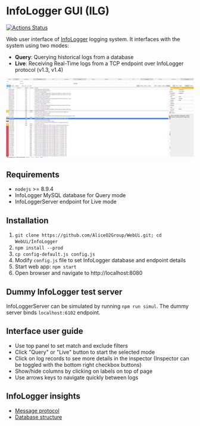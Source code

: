 # InfoLogger GUI (ILG)

[![Actions Status](https://github.com/AliceO2Group/WebUi/workflows/InfoLogger/badge.svg)](https://github.com/AliceO2Group/WebUi/actions)

Web user interface of [InfoLogger](https://github.com/AliceO2Group/InfoLogger) logging system. It interfaces with the system using two modes:
- **Query**: Querying historical logs from a database
- **Live**: Receiving Real-Time logs from a TCP endpoint over InfoLogger protocol (v1.3, v1.4)

![Screenshot of ILG](docs/screenshot.png)

## Requirements
- `nodejs` >= 8.9.4
- InfoLogger MySQL database for Query mode
- InfoLoggerServer endpoint for Live mode

## Installation
1. `git clone https://github.com/AliceO2Group/WebUi.git; cd WebUi/InfoLogger`
1. `npm install --prod`
1. `cp config-default.js config.js`
1. Modify `config.js` file to set InfoLogger database and endpoint details
1. Start web app: `npm start`
1. Open browser and navigate to http://localhost:8080

## Dummy InfoLogger test server
InfoLoggerServer can be simulated by running `npm run simul`. The dummy server binds `localhost:6102` endpoint.

## Interface user guide
- Use top panel to set match and exclude filters
- Click "Query" or "Live" button to start the selected mode
- Click on log records to see more details in the inspector (Inspector can be toggled with the bottom right checkbox buttons)
- Show/hide columns by clicking on labels on top of page
- Use arrows keys to navigate quickly between logs

## InfoLogger insights
- [Message protocol](docs/il-protocol.md)
- [Database structure](docs/database-specs.sql)
